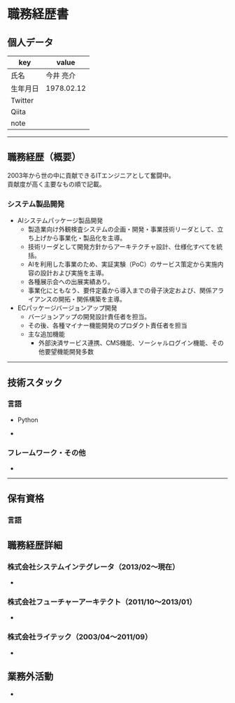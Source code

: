 # 職務経歴書

## 個人データ

|key|value|
|---|---|
|氏名|今井 亮介|
|生年月日|1978.02.12|
|Twitter||
|Qiita||
|note||

---

## 職務経歴（概要）

2003年から世の中に貢献できるITエンジニアとして奮闘中。  
貢献度が高く主要なもの順で記載。

### システム製品開発
 
- AIシステムパッケージ製品開発
    - 製造業向け外観検査システムの企画・開発・事業技術リーダとして、立ち上げから事業化・製品化を主導。
    - 技術リーダとして開発方針からアーキテクチャ設計、仕様化すべてを統括。
    - AIを利用した事業のため、実証実験（PoC）のサービス策定から実施内容の設計および実施を主導。
    - 各種展示会への出展実績あり。
    - 事業化にともなう、要件定義から導入までの骨子決定および、関係アライアンスの開拓・関係構築を主導。
- ECパッケージバージョンアップ開発
    - バージョンアップの開発設計責任者を担当。
    - その後、各種マイナー機能開発のプロダクト責任者を担当
    - 主な追加機能
       - 外部決済サービス連携、CMS機能、ソーシャルログイン機能、その他要望機能開発多数

---

## 技術スタック

### 言語

- Python

- 

### フレームワーク・その他

- 

---

## 保有資格

### 言語


## 職務経歴詳細

### 株式会社システムインテグレータ（2013/02〜現在）

- 

### 株式会社フューチャーアーキテクト（2011/10〜2013/01）

- 

### 株式会社ライテック（2003/04〜2011/09）

- 

## 業務外活動

- 

